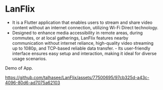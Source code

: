 # LanFlix 
- It is a Flutter application that enables users to stream and share video content without an internet connection, utilizing Wi-Fi Direct technology.
- Designed to enhance media accessibility in remote areas, during commutes, or at local gatherings, LanFlix features nearby communication without internet reliance, high-quality video streaming up to 1080p, and TCP-based reliable data transfer. - Its user-friendly interface ensures easy setup and interaction, making it ideal for diverse usage scenarios.


Demo of App.


https://github.com/talhasee/LanFlix/assets/77500695/97cb325d-a43c-4096-80d6-ad7075a62103

